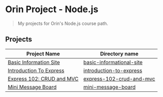 # Orin Project - Node.js

> My projects for Orin's Node.js course path.

## Projects

| Project Name                                                                                        | Directory name                                         |
| --------------------------------------------------------------------------------------------------- | ------------------------------------------------------ |
| [Basic Information Site](https://www.theodinproject.com/lessons/nodejs-basic-informational-site)    | [basic-informational-site](./basic-informational-site) |
| [Introduction To Express](https://www.theodinproject.com/lessons/nodejs-introduction-to-express)    | [introduction-to-express](./introduction-to-express)   |
| [Express 102: CRUD and MVC](https://www.theodinproject.com/lessons/nodejs-express-102-crud-and-mvc) | [express-102-crud-and-mvc](./express-102-crud-and-mvc) |
| [Mini Message Board](https://www.theodinproject.com/lessons/nodejs-mini-message-board)              | [mini-message-board](./mini-message-board)             |
